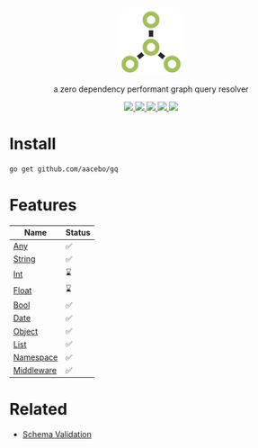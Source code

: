 <p align="center">
	<img src="./assets/icon.png" width="120px" style="border-radius:20%" />
</p>
 
<p align="center">
	a zero dependency performant graph query resolver
</p>

<p align="center">
	<a href="https://opensource.org/licenses/MIT" target="_blank" alt="License">
		<img src="https://img.shields.io/badge/License-MIT-blue.svg" />
	</a>
	<a href="https://pkg.go.dev/github.com/aacebo/gq" target="_blank" alt="Go Reference">
		<img src="https://pkg.go.dev/badge/github.com/aacebo/gq.svg" />
	</a>
	<a href="https://goreportcard.com/report/github.com/aacebo/gq" target="_blank" alt="Go Report Card">
		<img src="https://goreportcard.com/badge/github.com/aacebo/gq" />
	</a>
	<a href="https://github.com/aacebo/owl/actions/workflows/ci.yml" target="_blank" alt="Build">
		<img src="https://github.com/aacebo/owl/actions/workflows/ci.yml/badge.svg?branch=main" />
	</a>
	<a href="https://codecov.io/gh/aacebo/gq" > 
		<img src="https://codecov.io/gh/aacebo/gq/graph/badge.svg?token=9XETRUUQUY" /> 
	</a>
</p>

# Install

```bash
go get github.com/aacebo/gq
```

# Features

| Name			             		  	| Status			   	 |
|---------------------------------------|------------------------|
| [Any](./docs/00.any.md)			  	| ✅					  	|
| [String](./docs/01.string.md)		  	| ✅					  	|
| [Int](./docs/02.int.md)			  	| ⌛					  	|
| [Float](./docs/03.float.md)		  	| ⌛					  	|
| [Bool](./docs/04.bool.md)			  	| ✅					  	|
| [Date](./docs/05.date.md)			  	| ✅					  	|
| [Object](./docs/06.object.md)		  	| ✅				  	  	|
| [List](./docs/07.list.md)	 		  	| ✅				  	  	|
| [Namespace](./docs/08.namespace.md) 	| ✅					  	|
| [Middleware](./docs/09.middleware.md)	| ✅				  	  	|

# Related

- [Schema Validation](https://github.com/aacebo/owl)
